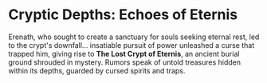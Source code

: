# Cryptic Depths: Echoes of Eternis

Erenath, who sought to create a sanctuary for souls seeking eternal rest, led to the crypt's downfall... insatiable pursuit of power unleashed a curse that trapped him, giving rise to **The Lost Crypt of Eternis**, an ancient burial ground shrouded in mystery. Rumors speak of untold treasures hidden within its depths, guarded by cursed spirits and traps.